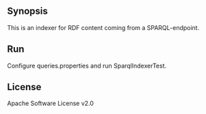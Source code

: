 ## Synopsis

This is an indexer for RDF content coming from a SPARQL-endpoint.

## Run

Configure queries.properties and run SparqlIndexerTest.

## License

Apache Software License v2.0